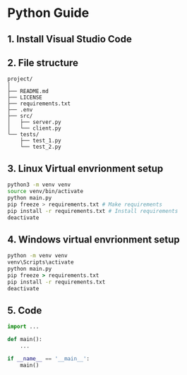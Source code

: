 # Python Guide

## 1. Install Visual Studio Code

## 2. File structure
    project/
    │
    ├── README.md
    ├── LICENSE
    ├── requirements.txt
    ├── .env
    ├── src/
    │   ├── server.py
    │   └── client.py
    └── tests/
        ├── test_1.py
        └── test_2.py
## 3. Linux Virtual envrionment setup
```sh
python3 -m venv venv
source venv/bin/activate
python main.py
pip freeze > requirements.txt # Make requirements
pip install -r requirements.txt # Install requirements
deactivate
```

## 4. Windows virtual envrionment setup
```bat
python -m venv venv
venv\Scripts\activate
python main.py
pip freeze > requirements.txt
pip install -r requirements.txt
deactivate
```

## 5. Code
```py
import ...

def main():
    ...

if __name__ == '__main__':
    main()
```
